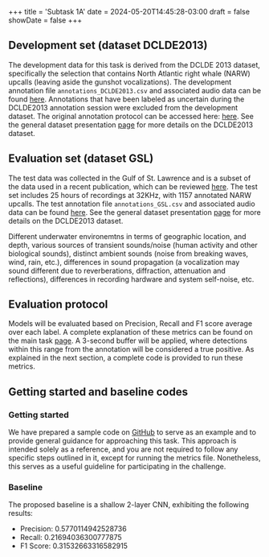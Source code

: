 +++
title = 'Subtask 1A'
date = 2024-05-20T14:45:28-03:00
draft = false
showDate = false
+++


## Development set (dataset DCLDE2013)

The development data for this task is derived from the DCLDE 2013 dataset, specifically the selection that contains North Atlantic right whale (NARW) upcalls (leaving aside the gunshot vocalizations). The development annotation file `annotations_DCLDE2013.csv` and associated audio data can be found [here](https://drive.google.com/drive/folders/1pN9Og61KJ6Cqtvt0EpGxRZT-4eLI8Ta1). Annotations that have been labeled as uncertain during the DCLDE2013 annotation session were excluded from the development dataset. The original annotation protocol can be accessed here: [here](https://risweb.st-andrews.ac.uk/ws/portalfiles/portal/264470592/WorkshopDataset2013.pdf). See the general dataset presentation [page](https://github.com/PAM-challenge-beta/website/blob/main/content/datasets.md) for more details on the DCLDE2013 dataset.

## Evaluation set (dataset GSL)

The test data was collected in the Gulf of St. Lawrence and is a subset of the data used in a recent publication, which can be reviewed [here](https://pubs.aip.org/asa/jasa/article/147/4/2636/1058640/Performance-of-a-deep-neural-network-at-detecting). The test set includes 25 hours of recordings at 32KHz, with 1157 annotated NARW upcalls. The test annotation file `annotations_GSL.csv` and associated audio data can be found [here](https://drive.google.com/drive/folders/12vlL_Lj4L5pVfEeBPBAzcl_GnUHgUOQf).  See the general dataset presentation [page](https://github.com/PAM-challenge-beta/website/blob/main/content/datasets.md) for more details on the DCLDE2013 dataset.

Different underwater environemtns in terms of geographic location, and depth, various sources of transient sounds/noise (human activity and other biological sounds), distinct ambient sounds (noise from breaking waves, wind, rain, etc.), differences in sound propagation (a vocalization may sound different due to reverberations, diffraction, attenuation and reflections), differences in recording hardware and system self-noise, etc.

## Evaluation protocol

Models will be evaluated based on Precision, Recall and F1 score average over each label. A complete explanation of these metrics can be found on the main task [page](https://pam-challenge-beta.github.io/website/tasks/first-task/#evaluation-metrics). A 3-second buffer will be applied, where detections within this range from the annotation will be considered a true positive. As explained in the next section, a complete code is provided to run these metrics.

## Getting started and baseline codes

### Getting started

We have prepared a sample code on [GitHub](https://github.com/GabrielDubus/MeridianOSmOSE_AutomaticDetectionOfCetaceans_Benchmark/blob/task1/task1/README.md) to serve as an example and to provide general guidance for approaching this task. This approach is intended solely as a reference, and you are not required to follow any specific steps outlined in it, except for running the metrics file. Nonetheless, this serves as a useful guideline for participating in the challenge.

### Baseline 

The proposed baseline is a shallow 2-layer CNN, exhibiting the following results: 

- Precision: 0.5770114942528736
- Recall: 0.21694036300777875
- F1 Score: 0.31532663316582915





